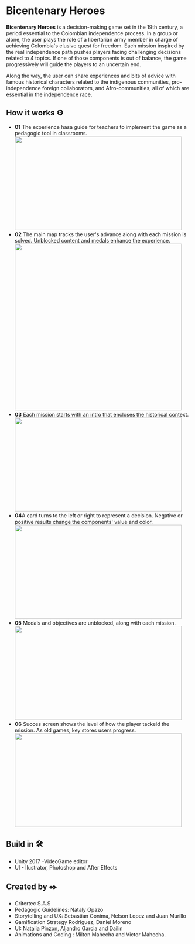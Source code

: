 # Bicentenary Heroes

**Bicentenary Heroes** is a decision-making game set in the 19th century, a period essential to the Colombian independence process. In a group or alone, the user plays the role of a libertarian army member in charge of achieving Colombia's elusive quest for freedom.  Each mission inspired by the real independence path pushes players facing challenging decisions related to 4 topics. If one of those components is out of balance, the game progressively will guide the players to an uncertain end.

Along the way, the user can share experiences and bits of advice with famous historical characters related to the indigenous communities, pro-independence foreign collaborators, and Afro-communities, all of which are essential in the independence race.

## How it works ⚙️

* **01** The experience hasa guide for teachers to implement the game as a pedagogic tool in classrooms. <br>
<image src="https://raw.githubusercontent.com/vicjomaa/Bicentenary-Heroes/master/Images/bicen1.png" height="256" width="455"><image/>
* **02** The main map tracks the user's advance along with each mission is solved. Unblocked content and medals enhance the experience.<br>
<image src="https://raw.githubusercontent.com/vicjomaa/Bicentenary-Heroes/master/Images/bicen3.png" width="455"><image/>
* **03** Each mission starts with an intro that encloses the historical context.<br>
<image src="https://raw.githubusercontent.com/vicjomaa/Bicentenary-Heroes/master/Images/bicen4.png" height="256" width="455" ><image/>
* **04**A card turns to the left or right to represent a decision. Negative or positive results change the components' value and color. <br>
<image src="https://raw.githubusercontent.com/vicjomaa/Bicentenary-Heroes/master/Images/bicen7.png" height="256" width="455"><image/>
* **05**  Medals and objectives are unblocked, along with each mission.<br>
<image src="https://raw.githubusercontent.com/vicjomaa/Bicentenary-Heroes/master/Images/bicen8.png" height="256" width="455"><image/>
* **06** Succes screen shows the level of how the player tackeld the mission. As old games, key stores users progress.<br>
<image src="https://raw.githubusercontent.com/vicjomaa/Bicentenary-Heroes/master/Images/bicen9.png" height="256" width="455"><image/>



## Build in 🛠️
* Unity 2017  -VideoGame editor
* UI - Ilustrator, Photoshop and After Effects




## Created by ✒️

* Critertec S.A.S 
* Pedagogic Guidelines: Nataly Opazo 
* Storytelling and UX: Sebastian Gonima, Nelson Lopez and Juan Murillo
* Gamification Strategy Rodriguez, Daniel Moreno
* UI: Natalia Pinzon, Aljandro Garcia and Dailin 
* Animations and Coding : Milton Mahecha and Victor Mahecha.

